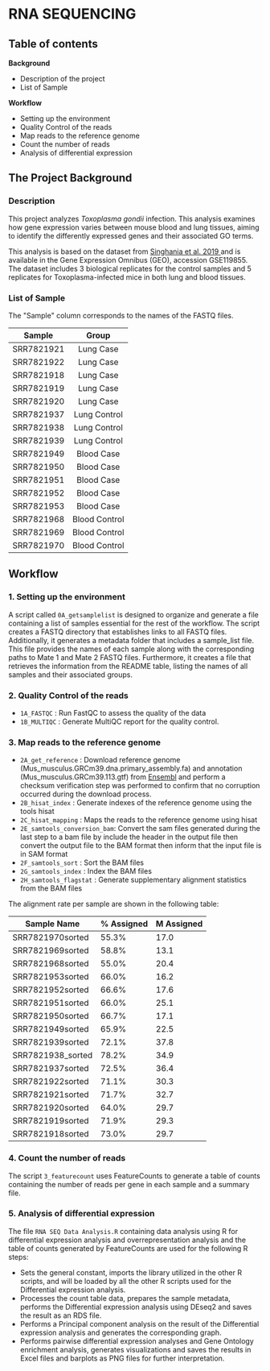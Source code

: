 # **RNA SEQUENCING**

## **Table of contents**

**Background**
- Description of the project
- List of Sample 

**Workflow**

- Setting up the environment
- Quality Control of the reads 
- Map reads to the reference genome 
- Count the number of reads 
- Analysis of differential expression 

## The Project Background
### Description 

This project analyzes _Toxoplasma gondii_ infection. This analysis examines how gene expression varies between mouse blood and lung tissues, aiming to identify the differently expressed genes and their associated GO terms.

This analysis is based on the dataset from [Singhania et al. 2019 ](https://www.nature.com/articles/s41467-019-10601-6) and is available in the Gene Expression Omnibus (GEO), accession GSE119855. The dataset includes 3 biological replicates for the control samples and 5 replicates for Toxoplasma-infected mice in both lung and blood tissues.

### **List of Sample**

The "Sample" column corresponds to the names of the FASTQ files.

|   Sample   |     Group     |
|:----------:|:-------------:|
| SRR7821921 |   Lung Case   |
| SRR7821922 |   Lung Case   |
| SRR7821918 |   Lung Case   |
| SRR7821919 |   Lung Case   |
| SRR7821920 |   Lung Case   |
| SRR7821937 |  Lung Control |
| SRR7821938 |  Lung Control |
| SRR7821939 |  Lung Control |
| SRR7821949 |   Blood Case  |
| SRR7821950 |   Blood Case  |
| SRR7821951 |   Blood Case  |
| SRR7821952 |   Blood Case  |
| SRR7821953 |   Blood Case  |
| SRR7821968 | Blood Control |
| SRR7821969 | Blood Control |
| SRR7821970 | Blood Control |

## Workflow 
### 1. Setting up the environment 
A script called `0A_getsamplelist` is designed to organize and generate a file containing a list of samples essential for the rest of the workflow. The script creates a FASTQ directory that establishes links to all FASTQ files. Additionally, it generates a metadata folder that includes a sample_list file. This file provides the names of each sample along with the corresponding paths to Mate 1 and Mate 2 FASTQ files. Furthermore, it creates a file that retrieves the information from the README table, listing the names of all samples and their associated groups.
### 2. Quality Control of the reads 

* `1A_FASTQC` : Run FastQC to assess the quality of the data
* `1B_MULTIQC` : Generate MultiQC report for the quality control.  

### 3. Map reads to the reference genome 

* `2A_get_reference` : Download reference genome (Mus_musculus.GRCm39.dna.primary_assembly.fa) and annotation (Mus_musculus.GRCm39.113.gtf) from [Ensembl](https://www.ensembl.org/info/data/ftp/index.html) and perform a checksum verification step was performed to confirm that no corruption occurred during the download process.
* `2B_hisat_index` : Generate indexes of the reference genome using the tools hisat
* `2C_hisat_mapping` : Maps the reads to the reference genome using hisat
* `2E_samtools_conversion_bam`: Convert the sam files generated during the last step to a bam file  by include the header in the output file then convert the output file to the BAM format then inform that the input file is in SAM format
* `2F_samtools_sort` : Sort the BAM files
* `2G_samtools_index` : Index the BAM files
* `2H_samtools_flagstat` : Generate supplementary alignment statistics from the BAM files

The alignment rate per sample are shown in the following table: 

|     Sample   Name        |     % Assigned    |     M Assigned    |
|--------------------------|-------------------|-------------------|
|     SRR7821970sorted     |     55.3%         |     17.0          |
|     SRR7821969sorted     |     58.8%         |     13.1          |
|     SRR7821968sorted     |     55.0%         |     20.4          |
|     SRR7821953sorted     |     66.0%         |     16.2          |
|     SRR7821952sorted     |     66.6%         |     17.6          |
|     SRR7821951sorted     |     66.0%         |     25.1          |
|     SRR7821950sorted     |     66.7%         |     17.1          |
|     SRR7821949sorted     |     65.9%         |     22.5          |
|     SRR7821939sorted     |     72.1%         |     37.8          |
|     SRR7821938_sorted    |     78.2%         |     34.9          |
|     SRR7821937sorted     |     72.5%         |     36.4          |
|     SRR7821922sorted     |     71.1%         |     30.3          |
|     SRR7821921sorted     |     71.7%         |     32.7          |
|     SRR7821920sorted     |     64.0%         |     29.7          |
|     SRR7821919sorted     |     71.9%         |     29.3          |
|     SRR7821918sorted     |     73.0%         |     29.7          |

### 4. Count the number of reads 

The script `3_featurecount` uses FeatureCounts to generate a table of counts containing the number of reads per gene in each sample and a summary file.

### 5. Analysis of differential expression 

The file `RNA SEQ Data Analysis.R`  containing data analysis using R for differential expression analysis and overrepresentation analysis and the table of counts generated by FeatureCounts are used  for the following R steps:
* Sets the general constant, imports the  library utilized in the other R scripts, and will be loaded by all the other R scripts used for the Differential expression analysis.
* Processes the count table data, prepares the sample metadata, performs the Differential expression analysis using DEseq2 and saves the result as an RDS file.
* Performs a Principal component analysis on the result of the Differential expression analysis and generates the corresponding graph.
* Performs pairwise differential expression analyses and Gene Ontology enrichment analysis, generates visualizations  and saves the results in Excel files and barplots as PNG files for further interpretation.



